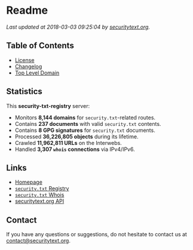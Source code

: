 # Readme

_Last updated at 2018-03-03 09:25:04 by [securitytext.org](https://securitytext.org)._

## Table of Contents

* [License](LICENSE.md)
* [Changelog](CHANGELOG.md)
* [Top Level Domain](TLD.md)

## Statistics

This **security-txt-registry** server:

* Monitors **8,144 domains** for `security.txt`-related routes.
* Contains **237 documents** with valid `security.txt` contents.
* Contains **8 GPG signatures** for `security.txt` documents.
* Processed **36,226,805 objects** during its lifetime.
* Crawled **11,962,811 URLs** on the Interwebs.
* Handled **3,307 `whois` connections** via IPv4/IPv6.

## Links

* [Homepage](https://securitytext.org)
* [`security.txt` Registry](https://registry.securitytext.org)
* [`security.txt` Whois](https://whois.securitytext.org)
* [securitytext.org API](https://registry.securitytext.org)

## Contact

If you have any questions or suggestions, do not hesitate to contact us at contact@securitytext.org.
